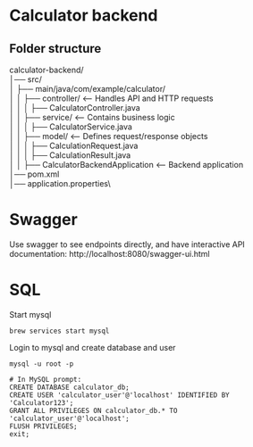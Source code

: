 # Calculator backend


## Folder structure
calculator-backend/ \
│── src/\
│   ├── main/java/com/example/calculator/\
│   │   ├── controller/        <-- Handles API and HTTP requests\
│   │   │   ├── CalculatorController.java\
│   │   ├── service/           <-- Contains business logic\
│   │   │   ├── CalculatorService.java\
│   │   ├── model/             <-- Defines request/response objects\
│   │   │   ├── CalculationRequest.java\
│   │   │   ├── CalculationResult.java\
│   │   ├──  CalculatorBackendApplication  <-- Backend application\
│── pom.xml\
│── application.properties\

# Swagger
Use swagger to see endpoints directly, and have interactive API documentation: 
http://localhost:8080/swagger-ui.html


# SQL 
Start mysql
``` 
brew services start mysql 
```
Login to mysql and create database and user

```
mysql -u root -p

# In MySQL prompt:
CREATE DATABASE calculator_db;
CREATE USER 'calculator_user'@'localhost' IDENTIFIED BY 'Calculator123';
GRANT ALL PRIVILEGES ON calculator_db.* TO 'calculator_user'@'localhost';
FLUSH PRIVILEGES;
exit;

```